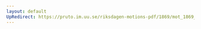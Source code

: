 ```yaml
---
layout: default
UpRedirect: https://pruto.im.uu.se/riksdagen-motions-pdf/1869/mot_1869__ak__323/mot_1869__ak__323-002.pdf
---
```

